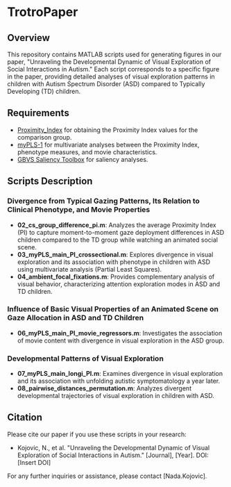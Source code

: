 # TrotroPaper

## Overview

This repository contains MATLAB scripts used for generating figures in our paper, "Unraveling the Developmental Dynamic of Visual Exploration of Social Interactions in Autism." Each script corresponds to a specific figure in the paper, providing detailed analyses of visual exploration patterns in children with Autism Spectrum Disorder (ASD) compared to Typically Developing (TD) children.

## Requirements

- [Proximity_Index](https://github.com/nadakojovic/Proximity_Index) for obtaining the Proximity Index values for the comparison group.
- [myPLS-1](https://github.com/valkebets/myPLS-1) for multivariate analyses between the Proximity Index, phenotype measures, and movie characteristics.
- [GBVS Saliency Toolbox](http://www.animaclock.com/harel/share/gbvs.php) for saliency analyses.

## Scripts Description

### Divergence from Typical Gazing Patterns, Its Relation to Clinical Phenotype, and Movie Properties

- **02_cs_group_difference_pi.m**: Analyzes the average Proximity Index (PI) to capture moment-to-moment gaze deployment differences in ASD children compared to the TD group while watching an animated social scene.
- **03_myPLS_main_PI_crossectional.m**: Explores divergence in visual exploration and its association with phenotype in children with ASD using multivariate analysis (Partial Least Squares).
- **04_ambient_focal_fixations.m**: Provides complementary analysis of visual behavior, characterizing attention exploration modes in ASD and TD children.

### Influence of Basic Visual Properties of an Animated Scene on Gaze Allocation in ASD and TD Children

- **06_myPLS_main_PI_movie_regressors.m**: Investigates the association of movie content with divergence in visual exploration in the ASD group.

### Developmental Patterns of Visual Exploration

- **07_myPLS_main_longi_PI.m**: Examines divergence in visual exploration and its association with unfolding autistic symptomatology a year later.
- **08_pairwise_distances_permutation.m**: Analyzes divergent developmental trajectories of visual exploration in children with ASD.

## Citation

Please cite our paper if you use these scripts in your research:

- Kojovic, N., et al. "Unraveling the Developmental Dynamic of Visual Exploration of Social Interactions in Autism." [Journal], [Year]. DOI: [Insert DOI]

For any further inquiries or assistance, please contact [Nada.Kojovic].

